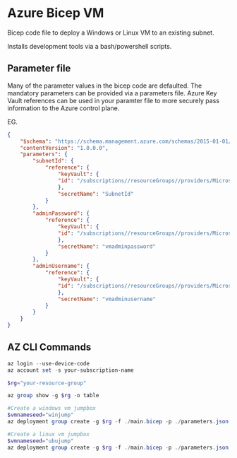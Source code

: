 # Azure Bicep VM

Bicep code file to deploy a Windows or Linux VM to an existing subnet.

Installs development tools via a bash/powershell scripts.

## Parameter file

Many of the parameter values in the bicep code are defaulted.
The mandatory parameters can be provided via a parameters file.
Azure Key Vault references can be used in your paramter file to more securely pass information to the Azure control plane.

EG.

```json
{
    "$schema": "https://schema.management.azure.com/schemas/2015-01-01/deploymentParameters.json#",
    "contentVersion": "1.0.0.0",
    "parameters": {
        "subnetId": {
            "reference": {
                "keyVault": {
                "id": "/subscriptions//resourceGroups//providers/Microsoft.KeyVault/vaults/"
                },
                "secretName": "SubnetId"
            }
        },
        "adminPassword": {
            "reference": {
                "keyVault": {
                "id": "/subscriptions//resourceGroups//providers/Microsoft.KeyVault/vaults/"
                },
                "secretName": "vmadminpassword"
            }
        },
        "adminUsername": {
            "reference": {
                "keyVault": {
                "id": "/subscriptions//resourceGroups//providers/Microsoft.KeyVault/vaults/"
                },
                "secretName": "vmadminusername"
            }
        }
    }
}

```

## AZ CLI Commands

```powershell
az login --use-device-code
az account set -s your-subscription-name

$rg="your-resource-group"

az group show -g $rg -o table

#Create a windows vm jumpbox
$vmnameseed="winjump"
az deployment group create -g $rg -f ./main.bicep -p ./parameters.json -p resourceNameSeed=$vmnameseed

#Create a linux vm jumpbox
$vmnameseed="ubujump"
az deployment group create -g $rg -f ./main.bicep -p ./parameters.json -p os=Ubuntu2004 resourceNameSeed=$vmnameseed

```

